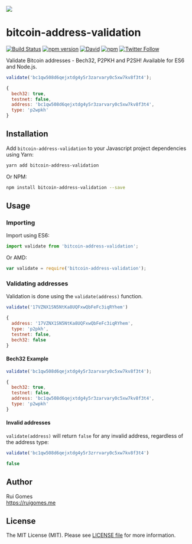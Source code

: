 ![](https://ruigomes.me/bitcoin-address-validation.png?v=1)

# bitcoin-address-validation

[![Build Status](https://img.shields.io/travis/ruigomeseu/bitcoin-address-validation.svg)](https://travis-ci.org/ruigomeseu/bitcoin-address-validation)
[![npm version](https://badge.fury.io/js/bitcoin-address-validation.svg)](https://www.npmjs.com/package/bitcoin-address-validation)
[![David](https://img.shields.io/david/ruigomeseu/bitcoin-address-validation.svg)](https://www.npmjs.com/package/bitcoin-address-validation)
[![npm](https://img.shields.io/npm/dt/bitcoin-address-validation.svg)](https://www.npmjs.com/package/bitcoin-address-validation)
[![Twitter Follow](https://img.shields.io/twitter/follow/ruigomeseu.svg?style=social)](https://twitter.com/ruigomeseu)

Validate Bitcoin addresses - Bech32, P2PKH and P2SH! Available for ES6 and Node.js.

```js
validate('bc1qw508d6qejxtdg4y5r3zarvary0c5xw7kv8f3t4');

{
  bech32: true,
  testnet: false,
  address: 'bc1qw508d6qejxtdg4y5r3zarvary0c5xw7kv8f3t4',
  type: 'p2wpkh'
}
```

## Installation
Add `bitcoin-address-validation` to your Javascript project dependencies using Yarn:
```bash
yarn add bitcoin-address-validation
```
Or NPM:
```bash
npm install bitcoin-address-validation --save
```

## Usage

### Importing
Import using ES6:

```js
import validate from 'bitcoin-address-validation';
```

Or AMD:

```js
var validate = require('bitcoin-address-validation');
```

### Validating addresses

Validation is done using the `validate(address)` function.
```js
validate('17VZNX1SN5NtKa8UQFxwQbFeFc3iqRYhem')

{
  address: '17VZNX1SN5NtKa8UQFxwQbFeFc3iqRYhem',
  type: 'p2pkh',
  testnet: false,
  bech32: false
}
```

#### Bech32 Example

```js
validate('bc1qw508d6qejxtdg4y5r3zarvary0c5xw7kv8f3t4');

{
  bech32: true,
  testnet: false,
  address: 'bc1qw508d6qejxtdg4y5r3zarvary0c5xw7kv8f3t4',
  type: 'p2wpkh'
}
```

#### Invalid addresses

`validate(address)` will return `false` for any invalid address, regardless of the address type:

```js
validate('bc1qw508d6qejxtdg4y5r3zrrvary0c5xw7kv8f3t4')

false
```

## Author

Rui Gomes  
https://ruigomes.me  

## License

The MIT License (MIT). Please see [LICENSE file](https://github.com/ruigomeseu/bitcoin-address-validation/blob/master/LICENSE.md) for more information.
